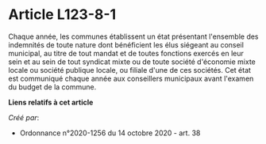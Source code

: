 # Article L123-8-1

Chaque année, les communes établissent un état présentant l'ensemble des indemnités de toute nature dont bénéficient les élus
siégeant au conseil municipal, au titre de tout mandat et de toutes fonctions exercés en leur sein et au sein de tout
syndicat mixte ou de toute société d'économie mixte locale ou société publique locale, ou filiale d'une de ces sociétés. Cet
état est communiqué chaque année aux conseillers municipaux avant l'examen du budget de la commune.

**Liens relatifs à cet article**

_Créé par_:

  - Ordonnance n°2020-1256 du 14 octobre 2020 - art. 38
